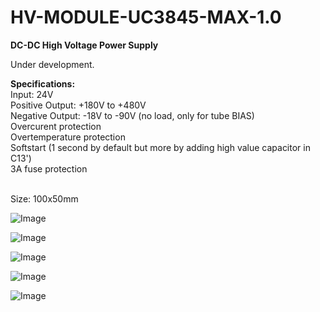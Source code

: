 # HV-MODULE-UC3845-MAX-1.0

<b>DC-DC High Voltage Power Supply</b>

Under development.

<b>Specifications:</b><br>
Input: 24V<br>
Positive Output: +180V to +480V<br>
Negative Output: -18V to -90V (no load, only for tube BIAS)<br>
Overcurent protection<br>
Overtemperature protection<br>
Softstart (1 second by default but more by adding high value capacitor in C13')<br>
3A fuse protection<br>
<br>

Size: 100x50mm


![Image](https://github.com/user-attachments/assets/211c8fec-3e6f-4ff0-ad37-7f3bd0080ba2)

![Image](https://github.com/user-attachments/assets/8b137102-9926-4264-ac1b-cfc2046d4569)

![Image](https://github.com/user-attachments/assets/bcb6b8e1-204b-43f5-8d4e-6cdfe0cc7e57)

![Image](https://github.com/user-attachments/assets/3fa10370-3305-4584-8a92-b20d29d7759c)

![Image](https://github.com/user-attachments/assets/6f832a9f-015d-4b5d-9e98-8ba5919f2a31)


